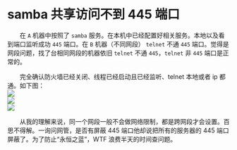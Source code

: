 # samba 共享访问不到 445 端口

　　在 `A` 机器中按照了 `samba` 服务。在本机中已经配置好相关服务。本地以及看到端口监听成功 `445` 端口。在 `B` 机器（不同网段） `telnet` 不通 `445` 端口。觉得是网段问题，找了台相同网段的机器依旧 `telnet` 不通 `445`，`telnet` 非 `445` 端口是正常的。

　　完全确认防火墙已经关闭、线程已经启动且已经监听、telnet 本地或者 ip 都通。如下图：  
![](http://img.lsof.fun/2020-11-02-16043299138023.jpg)  
![](http://img.lsof.fun/2020-11-02-16043299204734.jpg)  
![](http://img.lsof.fun/2020-11-02-16043299259825.jpg)

　　从我的理解来说，同一个网段一般不会做网络限制，都是跨网段才会设置。百思不得解。一询问网管，是否有屏蔽 445 端口他却说把所有的服务器的 445 端口屏蔽了。为了防止“永恒之蓝”，WTF 浪费半天的时间查问题。

　　
